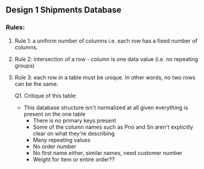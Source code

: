 ## Design 1 Shipments Database

### Rules:

1.  Rule 1: a uniform number of columns i.e. each row has a fixed number
    of columns.

2.  Rule 2: intersection of a row - column is one data value (i.e. no
    repeating groups)

3.  Rule 3: each row in a table must be unique. In other words, no two
    rows can be the same.

    Q1. Critique of this table:

    - This database structure isn\'t normalized at all given everything
      is present on the one table
      - There is no primary keys present
      - Some of the column names such as Pno and Sn aren\'t explicitly
        clear on what they\'re describing
      - Many repeating values
      - No order number
      - No first name either, similar names, need customer number
      - Weight for item or entire order??
